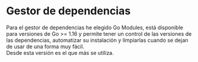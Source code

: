 # **Gestor de dependencias**

Para el gestor de dependencias he elegido Go Modules, está disponible para versiones de Go >= 1.16 y permite tener un control de las versiones de las dependencias, automatizar su instalación y limpiarlas cuando se dejan de usar de una forma muy fácil.   
Desde esta versión es el que más se utiliza.
